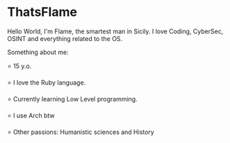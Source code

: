# ThatsFlame

Hello World, I'm Flame, the smartest man in Sicily. 
I love Coding, CyberSec, OSINT and everything related to the OS.

Something about me:

⭐️ 15 y.o.

⭐️ I love the Ruby language.

⭐️ Currently learning Low Level programming.

⭐️ I use Arch btw 

⭐️ Other passions: Humanistic sciences and History
